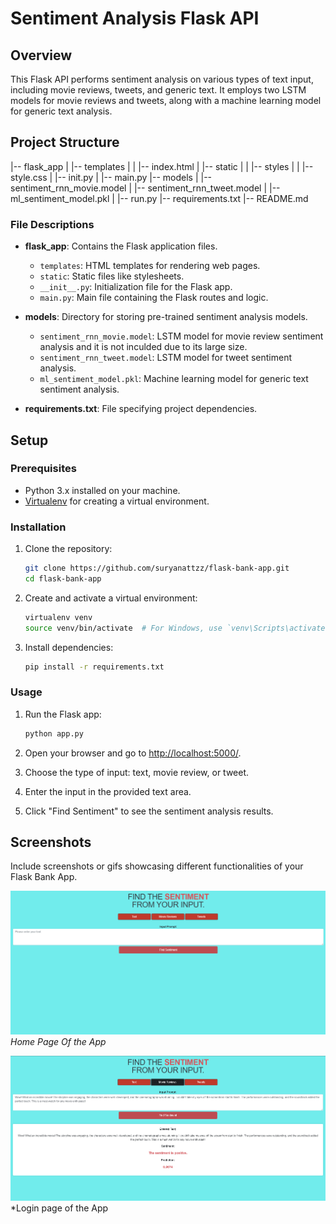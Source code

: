 # Sentiment Analysis Flask API

## Overview
This Flask API performs sentiment analysis on various types of text input, including movie reviews, tweets, and generic text. It employs two LSTM models for movie reviews and tweets, along with a machine learning model for generic text analysis.

## Project Structure
|-- flask_app
| |-- templates
| | |-- index.html
| |-- static
| | |-- styles
| | |-- style.css
| |-- init.py
| |-- main.py
|-- models
| |-- sentiment_rnn_movie.model
| |-- sentiment_rnn_tweet.model
| |-- ml_sentiment_model.pkl
| |-- run.py
|-- requirements.txt
|-- README.md


### File Descriptions

- **flask_app**: Contains the Flask application files.
  - `templates`: HTML templates for rendering web pages.
  - `static`: Static files like stylesheets.
  - `__init__.py`: Initialization file for the Flask app.
  - `main.py`: Main file containing the Flask routes and logic.

- **models**: Directory for storing pre-trained sentiment analysis models.
  - `sentiment_rnn_movie.model`: LSTM model for movie review sentiment analysis and it is not inculded due to its large size.
  - `sentiment_rnn_tweet.model`: LSTM model for tweet sentiment analysis.
  - `ml_sentiment_model.pkl`: Machine learning model for generic text sentiment analysis.

- **requirements.txt**: File specifying project dependencies.

## Setup

### Prerequisites

- Python 3.x installed on your machine.
- [Virtualenv](https://pypi.org/project/virtualenv/) for creating a virtual environment.

### Installation

1. Clone the repository:
    ```bash
    git clone https://github.com/suryanattzz/flask-bank-app.git
    cd flask-bank-app
    ```
2. Create and activate a virtual environment:
    ```bash
    virtualenv venv
    source venv/bin/activate  # For Windows, use `venv\Scripts\activate`
    ```
3. Install dependencies:
    ```bash
    pip install -r requirements.txt
    ```
    
### Usage

1. Run the Flask app:
    ```bash
    python app.py
    ```
    
2. Open your browser and go to [http://localhost:5000/](http://localhost:5000/).
3. Choose the type of input: text, movie review, or tweet.
4. Enter the input in the provided text area.
5. Click "Find Sentiment" to see the sentiment analysis results.

   
## Screenshots

Include screenshots or gifs showcasing different functionalities of your Flask Bank App.

![Screenshot 1](screenshots/Screenshot_2.png)
*Home Page Of the App*

![Screenshot 2](screenshots/Screenshot_1.png)
*Login page of the App




